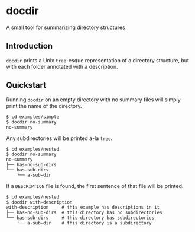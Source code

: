 <!-- Code generated by docsdata/README.tpl.md. DO NOT EDIT. -->
# docdir

A small tool for summarizing directory structures

## Introduction

`docdir` prints a Unix `tree`-esque representation of a directory structure, but with each folder annotated with a description.

## Quickstart

Running `docdir` on an empty directory with no summary files will simply print the name of the directory.

```shell
$ cd examples/simple
$ docdir no-summary
no-summary
```

Any subdirectories will be printed a-la `tree`.

```shell
$ cd examples/nested
$ docdir no-summary
no-summary
├── has-no-sub-dirs
└── has-sub-dirs
    └── a-sub-dir
```

If a `DESCRIPTION` file is found, the first sentence of that file will be printed.

```shell
$ cd examples/nested
$ docdir with-description
with-description     # this example has descriptions in it
├── has-no-sub-dirs  # this directory has no subdirectories
└── has-sub-dirs     # this directory has subdirectories
    └── a-sub-dir    # this directory is a subdirectory
```
